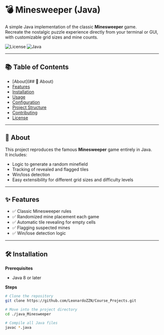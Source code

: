 # 💣 Minesweeper (Java)

A simple Java implementation of the classic **Minesweeper** game.  
Recreate the nostalgic puzzle experience directly from your terminal or GUI, with customizable grid sizes and mine counts.

![License](https://img.shields.io/badge/license-MIT-blue.svg)
![Java](https://img.shields.io/badge/java-8%2B-orange)

---

## 📚 Table of Contents
- [About](## 📖 About)
- [Features](#features)
- [Installation](#installation)
- [Usage](#usage)
- [Configuration](#configuration)
- [Project Structure](#project-structure)
- [Contributing](#contributing)
- [License](#license)

---

## 📖 About
This project reproduces the famous **Minesweeper** game entirely in Java.  
It includes:
- Logic to generate a random minefield
- Tracking of revealed and flagged tiles
- Win/loss detection
- Easy extensibility for different grid sizes and difficulty levels

---

## ✨ Features
- ✅ Classic Minesweeper rules
- ✅ Randomized mine placement each game
- ✅ Automatic tile revealing for empty cells
- ✅ Flagging suspected mines
- ✅ Win/lose detection logic

---

## 🛠 Installation

**Prerequisites**
- Java 8 or later

**Steps**
```bash
# Clone the repository
git clone https://github.com/LeonardoZZN/Course_Projects.git

# Move into the project directory
cd ./java_Minesweeper

# Compile all Java files
javac *.java
